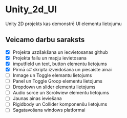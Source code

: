# Unity_2d_UI
Unity 2D projekts kas demonstrē UI elementu lietojumu
## Veicamo darbu saraksts
- [x] Projekta uzzšakšana un iecvietosanas github
- [x] Projekta failu un mapju ievietosana
- [x] imputfield un text, button elementu lietojums
- [x] Pirmā c# skripta izveidošana un piesaiste ainai
- [ ]  Inmage un Toggle elemantu lietojums
- [ ]  Panel un Toggle Groop elementu lietojums
- [ ]  Dropdown  un slider elementu lietojums
- [ ]  Audio sorce un Scrolwiew elementu lietojums
- [ ]  Jaunas ainas ieviešana
- [ ]  Rigidbody un Collider komponenšu lietojums
- [ ]  Sagatavošana windows platformai
